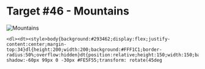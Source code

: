 # Target #46 - Mountains

![Mountains](https://cssbattle.dev/targets/46.png)

```
<dl><dt><style>body{background:#293462;display:flex;justify-content:center;margin-top:34}dl{height:200;width:200;background:#FFF1C1;border-radius:50%;overflow:hidden}dt{position:relative;height:150;width:150;background:#FE5F55;top:90;left:67;box-shadow:-60px 99px 0 -30px #FE5F55;transform: rotate(45deg
```
